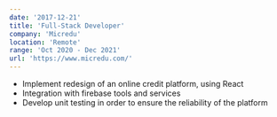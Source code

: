 ```yaml
---
date: '2017-12-21'
title: 'Full-Stack Developer'
company: 'Micredu'
location: 'Remote'
range: 'Oct 2020 - Dec 2021'
url: 'https://www.micredu.com/'
---
```


- Implement redesign of an online credit platform, using React
- Integration with firebase tools and services
- Develop unit testing in order to ensure the reliability of the platform
